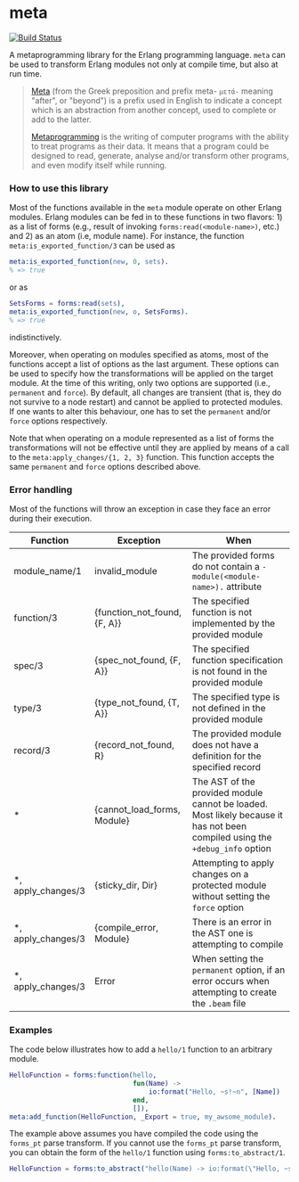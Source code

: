 meta
====
[![Build Status](https://travis-ci.org/efcasado/meta.svg?branch=master)](https://travis-ci.org/efcasado/meta)


A metaprogramming library for the Erlang programming language. `meta` can be used to
transform Erlang modules not only at compile time, but also at run time.

> [Meta](http://en.wikipedia.org/wiki/Meta)
> (from the Greek preposition and prefix meta- `μετά-` meaning "after", or "beyond")
> is a prefix used in English to indicate a concept which is an abstraction from another
> concept, used to complete or add to the latter.
>
> [Metaprogramming](http://en.wikipedia.org/wiki/Metaprogramming)
> is the writing of computer programs with the ability to treat
> programs as their data. It means that a program could be designed to read, generate,
> analyse and/or transform other programs, and even modify itself while running.


### How to use this library

Most of the functions available in the `meta` module operate on other Erlang modules.
Erlang modules can be fed in to these functions in two flavors: 1) as a list of forms
(e.g., result of invoking `forms:read(<module-name>)`, etc.) and 2) as an atom (i.e,
module name). For instance, the function `meta:is_exported_function/3` can be used
as

```erl
meta:is_exported_function(new, 0, sets).
% => true
```

or as

```erl
SetsForms = forms:read(sets),
meta:is_exported_function(new, o, SetsForms).
% => true
```

indistinctively.


Moreover, when operating on modules specified as atoms, most of the functions
accept a list of options as the last argument. These options can be used to
specify how the transformations will be applied on the target module. At the
time of this writing, only two options are supported (i.e., `permanent` and
`force`). By default, all changes are transient (that is, they do not survive
to a node restart) and cannot be applied to protected modules. If one wants
to alter this behaviour, one has to set the `permanent` and/or `force` options
respectively.

Note that when operating on a module represented as a list of forms the
transformations will not be effective until they are applied by means of a
call to the `meta:apply_changes/{1, 2, 3}` function. This function accepts
the same `permanent` and `force` options described above.

### Error handling

Most of the functions will throw an exception in case they face an error
during their execution.

| Function           | Exception                    | When                                  |
| ------------------ | ---------------------------- | ------------------------------------- |
| module_name/1      | invalid_module               | The provided forms do not contain a `-module(<module-name>).` attribute  |
| function/3         | {function_not_found, {F, A}} | The specified function is not implemented by the provided module         |
| spec/3             | {spec_not_found, {F, A}}     | The specified function specification is not found in the provided module |
| type/3             | {type_not_found, {T, A}}     | The specified type is not defined in the provided module                 |
| record/3           | {record_not_found, R}        | The provided module does not have a definition for the specified record  |
| *                  | {cannot_load_forms, Module}  | The AST of the provided module cannot be loaded. Most likely because it has not been compiled using the `+debug_info` option |
| *, apply_changes/3 | {sticky_dir, Dir}            | Attempting to apply changes on a protected module without setting the `force` option                                       |
| *, apply_changes/3 | {compile_error, Module}      | There is an error in the AST one is attempting to compile                |
| *, apply_changes/3 | Error                        | When setting the `permanent` option, if an error occurs when attempting to create the `.beam` file                              |

### Examples

The code below illustrates how to add a `hello/1` function to an arbitrary
module.

```erl
HelloFunction = forms:function(hello,
                               fun(Name) ->
                                   io:format("Hello, ~s!~n", [Name])
                               end,
                               []),
meta:add_function(HelloFunction, _Export = true, my_awsome_module).
```

The example above assumes you have compiled the code using the `forms_pt` parse
transform. If you cannot use the `forms_pt` parse transform, you can obtain the
form of the `hello/1` function using `forms:to_abstract/1`.

```erl
HelloFunction = forms:to_abstract("hello(Name) -> io:format(\"Hello, ~s!~n\", [Name]).").
```
